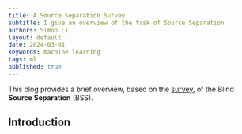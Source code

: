 ```yaml
---
title: A Source Separation Survey
subtitle: I give an overview of the task of Source Separation
authors: Simon Li
layout: default
date: 2024-03-01
keywords: machine learning
tags: ml
published: true
---
```


This blog provides a brief overview, based on the <a href='https://www.sciencedirect.com/science/article/pii/S0925231223010184'>survey</a>, of the Blind **Source Separation** (BSS).

## Introduction

